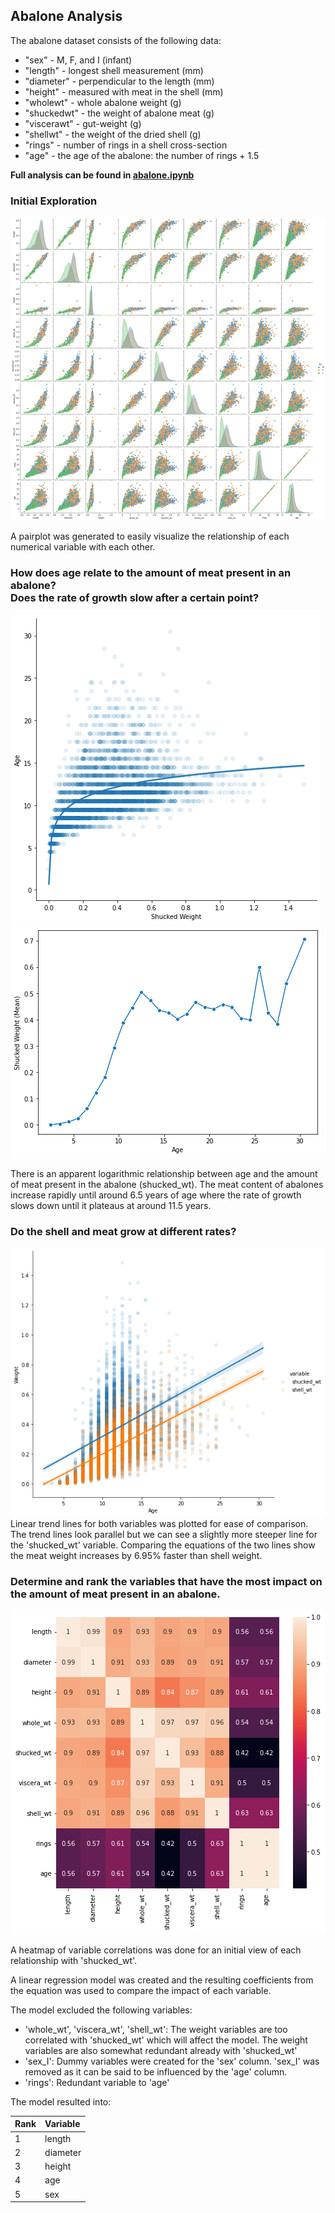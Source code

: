 ## Abalone Analysis

The abalone dataset consists of the following data:
- "sex" - M, F, and I (infant)
- "length" - longest shell measurement (mm)
- "diameter" - perpendicular to the length (mm)
- "height" - measured with meat in the shell (mm)
- "wholewt" - whole abalone weight (g)
- "shuckedwt" - the weight of abalone meat (g)
- "viscerawt" - gut-weight (g)
- "shellwt" - the weight of the dried shell (g)
- "rings" - number of rings in a shell cross-section
- "age" - the age of the abalone: the number of rings + 1.5

**Full analysis can be found in [abalone.ipynb](abalone.ipynb)**

### Initial Exploration

![pairplot](graphs/pairplot.png)

A pairplot was generated to easily visualize the relationship of each numerical variable with each other.

### How does age relate to the amount of meat present in an abalone? <br> Does the rate of growth slow after a certain point?

![age vs. shucked_wt](graphs/logarithmic%20relationship.png)
![age vs. shucked_wt(mean)](graphs/shucked%20ave%20vs%20age.png)

There is an apparent logarithmic relationship between age and the amount of meat present in the abalone (shucked_wt). The meat content of abalones increase rapidly until around 6.5 years of age where the rate of growth slows down until it plateaus at around 11.5 years.

### Do the shell and meat grow at different rates?

![shell_wt vs shucked_wt](graphs/shucked%20vs%20shell.png)
Linear trend lines for both variables was plotted for ease of comparison. The trend lines look parallel but we can see a slightly more steeper line for the 'shucked_wt' variable. Comparing the equations of the two lines show the meat weight increases by 6.95% faster than shell weight.

### Determine and rank the variables that have the most impact on the amount of meat present in an abalone.

![heatmap](graphs/heatmap.png)

A heatmap of variable correlations was done for an initial view of each relationship with 'shucked_wt'. 

A linear regression model was created and the resulting coefficients from the equation was used to compare the impact of each variable.

The model excluded the following variables:
- 'whole_wt', 'viscera_wt', 'shell_wt': The weight variables are too correlated with 'shucked_wt' which will affect the model. The weight variables are also somewhat redundant already with 'shucked_wt'
- 'sex_I': Dummy variables were created for the 'sex' column. 'sex_I' was removed as it can be said to be influenced by the 'age' column.
- 'rings': Redundant variable to 'age'

The model resulted into:

| Rank  | Variable |
| :---  | :----    |
| 1     | length   |
| 2     | diameter |
| 3     | height   |
| 4     | age      |
| 5     | sex      |
